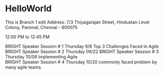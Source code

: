 # HelloWorld
This is Branch 1 edit 
Address: 7/3 Thiyagarajan Street, Hindustan Level Colony, Pammal, Chennai - 600075


12:00 PM to 12:45 PM

BRIGHT Speaker Session # 1 	Thursday 9/8 	Top 3 Challenges Faced in Agile
BRIGHT Speaker Session # 2 	Thursday 09/22 
BRIGHT Speaker Session # 3	Thursday 10/06   Implementing Agile  
BRIGHT Speaker Session # 4      Thursday 10/20    commonly faced problem by many agile teams 
